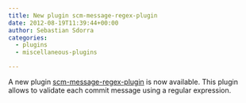 ```yaml
---
title: New plugin scm-message-regex-plugin
date: 2012-08-19T11:39:44+00:00
author: Sebastian Sdorra
categories:
  - plugins
  - miscellaneous-plugins

---
```

A new plugin [scm-message-regex-plugin](https://bitbucket.org/velo/scm-message-regex-plugin) is now available. This plugin allows to validate each commit message using a regular expression.

